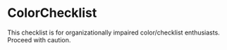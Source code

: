 # ColorChecklist
This checklist is for organizationally impaired color/checklist enthusiasts. Proceed with caution.
